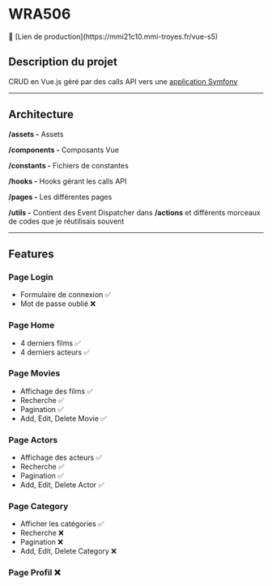 # WRA506

<aside>
🔗 [Lien de production](https://mmi21c10.mmi-troyes.fr/vue-s5)

</aside>

## Description du projet

CRUD en Vue.js géré par des calls API vers une [application Symfony](https://github.com/samueljarry/symfony-s5)

---

## Architecture

**/assets -** Assets

**/components -** Composants Vue

**/constants -** Fichiers de constantes

**/hooks -** Hooks gérant les calls API

**/pages -** Les différentes pages

**/utils -** Contient des Event Dispatcher dans **/actions** et différents morceaux de codes que je réutilisais souvent

---

## Features

### Page Login

- Formulaire de connexion ✅
- Mot de passe oublié ❌

### Page Home

- 4 derniers films ✅
- 4 derniers acteurs ✅

### Page Movies

- Affichage des films ✅
- Recherche ✅
- Pagination ✅
- Add, Edit, Delete Movie ✅

### Page Actors

- Affichage des acteurs ✅
- Recherche ✅
- Pagination ✅
- Add, Edit, Delete Actor ✅

### Page Category

- Afficher les catégories ✅
- Recherche ❌
- Pagination ❌
- Add, Edit, Delete Category ❌

### Page Profil ❌
